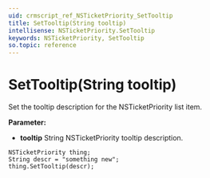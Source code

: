 ```yaml
---
uid: crmscript_ref_NSTicketPriority_SetTooltip
title: SetTooltip(String tooltip)
intellisense: NSTicketPriority.SetTooltip
keywords: NSTicketPriority, SetTooltip
so.topic: reference
---
```


# SetTooltip(String tooltip)

Set the tooltip description for the NSTicketPriority list item.

**Parameter:** 
* **tooltip** String NSTicketPriority tooltip description.

```crmscript
NSTicketPriority thing;
String descr = "something new";
thing.SetTooltip(descr);
```

